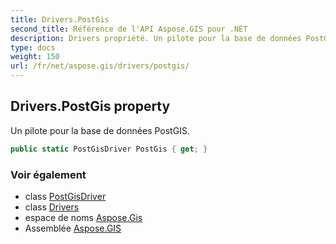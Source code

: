 ```yaml
---
title: Drivers.PostGis
second_title: Référence de l'API Aspose.GIS pour .NET
description: Drivers propriété. Un pilote pour la base de données PostGIS.
type: docs
weight: 150
url: /fr/net/aspose.gis/drivers/postgis/
---
```

## Drivers.PostGis property

Un pilote pour la base de données PostGIS.

```csharp
public static PostGisDriver PostGis { get; }
```

### Voir également

* class [PostGisDriver](../../../aspose.gis.formats.postgis/postgisdriver/)
* class [Drivers](../)
* espace de noms [Aspose.Gis](../../drivers/)
* Assemblée [Aspose.GIS](../../../)


